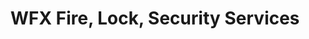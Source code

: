 ---
title: "WFX Fire, Lock, Security Services"
url: /westminster/wfx-fire-lock-security-services/
shop: locksmith
---